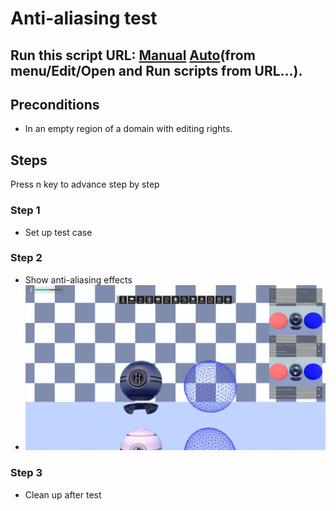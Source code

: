 # Anti-aliasing test
## Run this script URL: [Manual](./test.js?raw=true)   [Auto](./testAuto.js?raw=true)(from menu/Edit/Open and Run scripts from URL...).

## Preconditions
- In an empty region of a domain with editing rights.

## Steps
Press n key to advance step by step

### Step 1
- Set up test case
### Step 2
- Show anti-aliasing effects
- ![](./ExpectedImage_00000.png)
### Step 3
- Clean up after test
